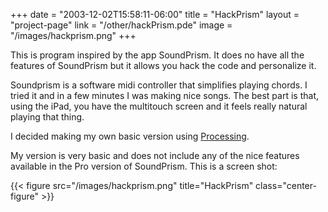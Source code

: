 +++
date = "2003-12-02T15:58:11-06:00"
title = "HackPrism"
layout = "project-page"
link = "/other/hackPrism.pde"
image = "/images/hackprism.png"
+++

This is program inspired by the app SoundPrism. It does no have all the features of SoundPrism but it allows you hack the code and personalize it.

<!--more-->

Soundprism is a software midi controller that simplifies playing chords. I tried it and in a few minutes I was making nice songs. The best part is that, using the iPad, you have the multitouch screen and it feels really natural playing that thing.

I decided making my own basic version using [Processing](https://processing.org).

My version is very basic and does not include any of the nice features available in the Pro version of SoundPrism. This is a screen shot:

{{< figure src="/images/hackprism.png" title="HackPrism" class="center-figure" >}}
